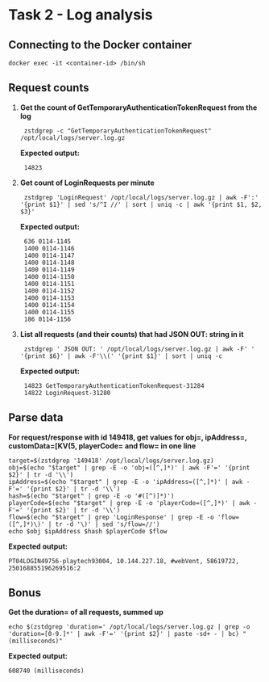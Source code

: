 # Task 2 - Log analysis

## Connecting to the Docker container

    docker exec -it <container-id> /bin/sh

## Request counts

1. **Get the count of GetTemporaryAuthenticationTokenRequest from the log**

        zstdgrep -c "GetTemporaryAuthenticationTokenRequest" /opt/local/logs/server.log.gz

    **Expected output:**

        14823

1. **Get count of LoginRequests per minute**

        zstdgrep 'LoginRequest' /opt/local/logs/server.log.gz | awk -F':' '{print $1}' | sed 's/^I //' | sort | uniq -c | awk '{print $1, $2, $3}'
    **Expected output:**

        636 0114-1145
        1400 0114-1146
        1400 0114-1147
        1400 0114-1148
        1400 0114-1149
        1400 0114-1150
        1400 0114-1151
        1400 0114-1152
        1400 0114-1153
        1400 0114-1154
        1400 0114-1155
        186 0114-1156

1. **List all requests (and their counts) that had JSON OUT: string in it**

        zstdgrep ' JSON OUT: ' /opt/local/logs/server.log.gz | awk -F' ' '{print $6}' | awk -F'\\(' '{print $1}' | sort | uniq -c
    **Expected output:**

        14823 GetTemporaryAuthenticationTokenRequest-31284
        14822 LoginRequest-31280

## Parse data

**For request/response with id 149418, get values for obj=, ipAddress=, customData=[KV(5, playerCode= and flow= in one line**

    target=$(zstdgrep '149418' /opt/local/logs/server.log.gz)
    obj=$(echo "$target" | grep -E -o 'obj=([^,]*)' | awk -F'=' '{print $2}' | tr -d '\\')
    ipAddress=$(echo "$target" | grep -E -o 'ipAddress=([^,]*)' | awk -F'=' '{print $2}' | tr -d '\\')
    hash=$(echo "$target" | grep -E -o '#([^)]*)')
    playerCode=$(echo "$target" | grep -E -o 'playerCode=([^,]*)' | awk -F'=' '{print $2}' | tr -d '\\')
    flow=$(echo "$target" | grep 'LoginResponse' | grep -E -o 'flow=([^,]*)\)' | tr -d '\)' | sed 's/flow=//')
    echo $obj $ipAddress $hash $playerCode $flow

**Expected output:**

    PT04LOGIN49756-playtech93004, 10.144.227.18, #webVent, 58619722, 250168855196269516:2

## Bonus

**Get the duration= of all requests, summed up**

    echo $(zstdgrep 'duration=' /opt/local/logs/server.log.gz | grep -o 'duration=[0-9.]*' | awk -F'=' '{print $2}' | paste -sd+ - | bc) "(milliseconds)"
**Expected output:**

    608740 (milliseconds)

